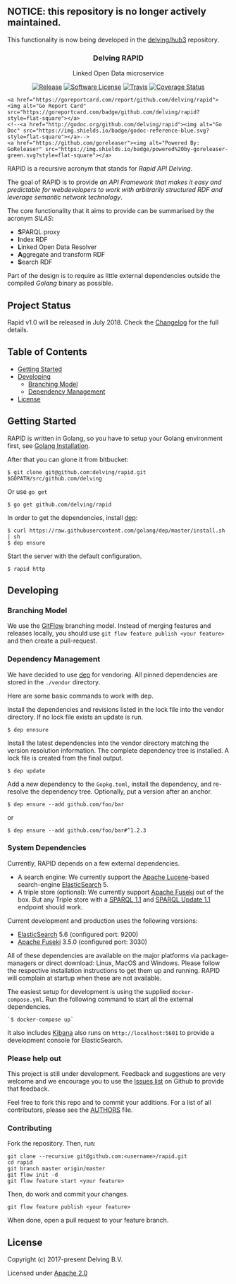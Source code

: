 ## NOTICE: this repository is no longer actively maintained.

This functionality is now being developed in the [delving/hub3](https://github.com/delving/hub3) repository.

<p align="center">
  <!--<img alt="GoReleaser Logo" src="https://avatars2.githubusercontent.com/u/24697112?v=3&s=200" height="140" />-->
  <h3 align="center">Delving RAPID</h3>
  <p align="center">Linked Open Data microservice</p>
  <p align="center">
    <a href="https://github.com/delving/rapid/releases/latest"><img alt="Release" src="https://img.shields.io/github/release/delving/rapid.svg?style=flat-square"></a>
    <a href="/LICENSE.md"><img alt="Software License" src="https://img.shields.io/badge/License-Apache%202.0-blue.svg?style=flat-square"></a>
    <a href="https://travis-ci.org/delving/rapid"><img alt="Travis" src="https://img.shields.io/travis/delving/rapid/master.svg?style=flat-square"></a>
    <a href='https://coveralls.io/github/delving/rapid?branch=develop'><img src='https://coveralls.io/repos/github/delving/rapid/badge.svg?branch=develop' alt='Coverage Status' /></a>

    <a href="https://goreportcard.com/report/github.com/delving/rapid"><img alt="Go Report Card" src="https://goreportcard.com/badge/github.com/delving/rapid?style=flat-square"></a>
    <!--<a href="http://godoc.org/github.com/delving/rapid"><img alt="Go Doc" src="https://img.shields.io/badge/godoc-reference-blue.svg?style=flat-square"></a>-->
    <a href="https://github.com/goreleaser"><img alt="Powered By: GoReleaser" src="https://img.shields.io/badge/powered%20by-goreleaser-green.svg?style=flat-square"></a>
  </p>
</p>


RAPID is a recursive acronym that stands for *Rapid API Delving*. 

The goal of RAPID is to provide *an API Framework that makes it easy and predictable for webdevelopers to work with arbitrarily structured RDF and leverage semantic network technology*.

The core functionality that it aims to provide can be summarised by the acronym *SILAS*:

* **S**PARQL proxy
* **I**ndex RDF
* **L**inked Open Data Resolver
* **A**ggregate and transform RDF
* **S**earch RDF

Part of the design is to require as little external dependencies outside the compiled *Golang* binary as possible. 

## Project Status

Rapid v1.0 will be released in July 2018. Check the [Changelog] for the full details.

[Changelog]:https://github.com/delving/rapid/blob/master/CHANGELOG.md

## Table of Contents

* [Getting Started](#getting-started)
* [Developing](#developing)
    - [Branching Model](#branching-model)
    - [Dependency Management](#dependency-management)
* [License](#license)

## Getting Started 

RAPID is written in Golang, so you have to setup your Golang environment first, see [Golang Installation].

After that you can glone it from bitbucket:

    $ git clone git@github.com:delving/rapid.git $GOPATH/src/github.com/delving

Or use `go get`

    $ go get github.com/delving/rapid

In order to get the dependencies, install [dep]:

    $ curl https://raw.githubusercontent.com/golang/dep/master/install.sh | sh
    $ dep ensure

Start the server with the default configuration.

    $ rapid http

## Developing

### Branching Model

We use the [GitFlow](https://github.com/nvie/gitflow) branching model. Instead of merging features and releases locally, you should use `git flow feature publish <your feature>` and then create a pull-request.

### Dependency Management

We have decided to use [dep] for vendoring. All pinned dependencies are stored in the `./vendor` directory.

Here are some basic commands to work with dep.

Install the dependencies and revisions listed in the lock file into the vendor directory. If no lock file exists an update is run.

    $ dep ennsure

Install the latest dependencies into the vendor directory matching the version resolution information. The complete dependency tree is installed. A lock file is created from the final output.

    $ dep update

Add a new dependency to the `Gopkg.toml`, install the dependency, and re-resolve the dependency tree. Optionally, put a version after an anchor.

    $ dep ensure --add github.com/foo/bar

or 

    $ dep ensure --add github.com/foo/bar#^1.2.3

### System Dependencies

Currently, RAPID depends on a few external dependencies.

- A search engine: We currently support the [Apache Lucene]-based search-engine [ElasticSearch] 5.
- A triple store (optional): We currently support [Apache Fuseki] out of the box. But any Triple store with a [SPARQL 1.1] and [SPARQL Update 1.1] endpoint should work.

Current development and production uses the following versions:

- [ElasticSearch] 5.6 (configured port: 9200)
- [Apache Fuseki] 3.5.0 (configured port: 3030)

All of these dependencies are available on the major platforms via package-managers or direct download: Linux, MacOS and Windows. Please follow the respective installation instructions to get them up and running. RAPID will complain at startup when these are not available.

The easiest setup for development is using the supplied `docker-compose.yml`. Run the following command to start all the external dependencies. 

    `$ docker-compose up`

It also includes [Kibana] also runs on `http://localhost:5601` to provide a development console for ElasticSearch.

### Please help out

This project is still under development. Feedback and suggestions are very
welcome and we encourage you to use the [Issues
list](http://github.com/delving/rapid/issues) on Github to provide that
feedback.

Feel free to fork this repo and to commit your additions. For a list of all
contributors, please see the [AUTHORS](AUTHORS) file.

### Contributing

Fork the repository.  Then, run:

    git clone --recursive git@github.com:<username>/rapid.git
    cd rapid 
    git branch master origin/master
    git flow init -d
    git flow feature start <your feature>

Then, do work and commit your changes.  

    git flow feature publish <your feature>

When done, open a pull request to your feature branch.


## License

Copyright (c) 2017-present Delving B.V.

Licensed under [Apache 2.0](./License)

[Golang Installation]: https://golang.org/doc/install
[dep]: https://golang.github.io/dep/ 
[Kibana]: https://www.elastic.co/products/kibana
[golang]: https://golang.org/
[Apache Lucene]: https://lucene.apache.org/ 
[Apache Fuseki]: https://jena.apache.org/documentation/fuseki2/index.html
[ElasticSearch]: https://www.elastic.co/guide/en/elasticsearch/reference/6.2/getting-started.html
[SPARQL 1.1]: https://www.w3.org/TR/sparql11-query/
[SPARQL Update 1.1]: https://www.w3.org/TR/sparql11-update/
